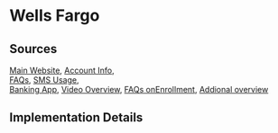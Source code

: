 # Wells Fargo

## Sources
[Main Website](https://www.wellsfargo.com/),	[Account Info](https://www.wellsfargo.com/online-banking/?linkLoc=fn),	
[FAQs](https://www.wellsfargo.com/help/online-banking/),
[SMS Usage](https://www.wellsfargo.com/privacy-security/fraud/security-tools-and-options#2stepverificationatsignon),	
[Banking App](https://play.google.com/store/apps/details?id=com.wf.wellsfargomobile),
[Video Overview](https://www.youtube.com/watch?v=R_1_4Y0GZ3E&list=PL1wnNCsFZfFWn3KpCtEZdlHecrgrI2YMm), [FAQs onEnrollment](https://www.wellsfargo.com/help/online-banking/enroll-faqs/),
[Addional overview](https://www.wellsfargo.com/online-banking/tour/index)

## Implementation Details